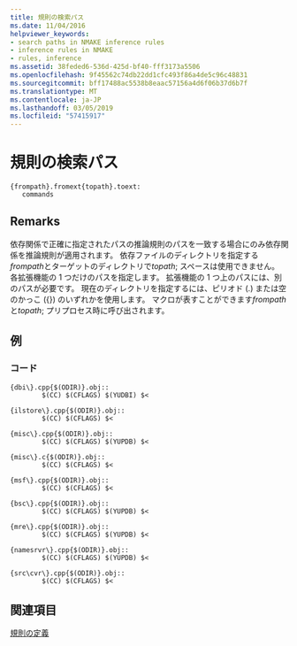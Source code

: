 ```yaml
---
title: 規則の検索パス
ms.date: 11/04/2016
helpviewer_keywords:
- search paths in NMAKE inference rules
- inference rules in NMAKE
- rules, inference
ms.assetid: 38feded6-536d-425d-bf40-fff3173a5506
ms.openlocfilehash: 9f45562c74db22dd1cfc493f86a4de5c96c48831
ms.sourcegitcommit: bff17488ac5538b8eaac57156a4d6f06b37d6b7f
ms.translationtype: MT
ms.contentlocale: ja-JP
ms.lasthandoff: 03/05/2019
ms.locfileid: "57415917"
---
```

# <a name="search-paths-in-rules"></a>規則の検索パス

```
{frompath}.fromext{topath}.toext:
   commands
```

## <a name="remarks"></a>Remarks

依存関係で正確に指定されたパスの推論規則のパスを一致する場合にのみ依存関係を推論規則が適用されます。 依存ファイルのディレクトリを指定する*frompath*とターゲットのディレクトリで*topath*; スペースは使用できません。 各拡張機能の 1 つだけのパスを指定します。 拡張機能の 1 つ上のパスには、別のパスが必要です。 現在のディレクトリを指定するには、ピリオド (.) または空のかっこ ({}) のいずれかを使用します。 マクロが表すことができます*frompath*と*topath*; プリプロセス時に呼び出されます。

## <a name="example"></a>例

### <a name="code"></a>コード

```
{dbi\}.cpp{$(ODIR)}.obj::
        $(CC) $(CFLAGS) $(YUDBI) $<

{ilstore\}.cpp{$(ODIR)}.obj::
        $(CC) $(CFLAGS) $<

{misc\}.cpp{$(ODIR)}.obj::
        $(CC) $(CFLAGS) $(YUPDB) $<

{misc\}.c{$(ODIR)}.obj::
        $(CC) $(CFLAGS) $<

{msf\}.cpp{$(ODIR)}.obj::
        $(CC) $(CFLAGS) $<

{bsc\}.cpp{$(ODIR)}.obj::
        $(CC) $(CFLAGS) $(YUPDB) $<

{mre\}.cpp{$(ODIR)}.obj::
        $(CC) $(CFLAGS) $(YUPDB) $<

{namesrvr\}.cpp{$(ODIR)}.obj::
        $(CC) $(CFLAGS) $(YUPDB) $<

{src\cvr\}.cpp{$(ODIR)}.obj::
        $(CC) $(CFLAGS) $<
```

## <a name="see-also"></a>関連項目

[規則の定義](../build/defining-a-rule.md)
